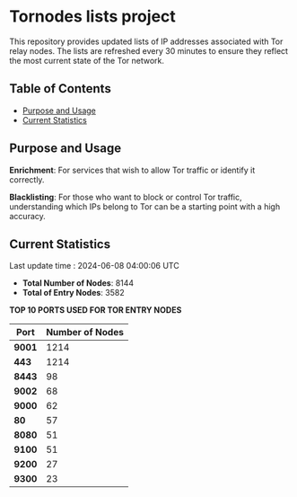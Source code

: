# Tornodes lists project

This repository provides updated lists of IP addresses associated with Tor relay nodes. The lists are refreshed every 30 minutes to ensure they reflect the most current state of the Tor network.

## Table of Contents

- [Purpose and Usage](#purpose-and-usage)
- [Current Statistics](#current-statistics)


## Purpose and Usage

**Enrichment**: For services that wish to allow Tor traffic or identify it correctly.

**Blacklisting**: For those who want to block or control Tor traffic, understanding which IPs belong to Tor can be a starting point with a high accuracy.

## Current Statistics

Last update time : 2024-06-08 04:00:06 UTC

- **Total Number of Nodes**: 8144
- **Total of Entry Nodes**: 3582

**TOP 10 PORTS USED FOR TOR ENTRY NODES**

| **Port** | **Number of Nodes** |
|------|-----------------|
| **9001**   | 1214  |
| **443**   | 1214  |
| **8443**   | 98  |
| **9002**   | 68  |
| **9000**   | 62  |
| **80**   | 57  |
| **8080**   | 51  |
| **9100**   | 51  |
| **9200**   | 27  |
| **9300**   | 23  |

